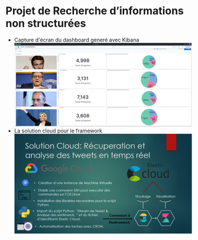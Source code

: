 # Projet de Recherche d’informations non structurées

- Capture d'écran du dashboard generé avec Kibana
![alt text](/img/TableauDeBord.PNG)
- La solution cloud pour le framework
![alt text](/img/CloudSolution.png)
